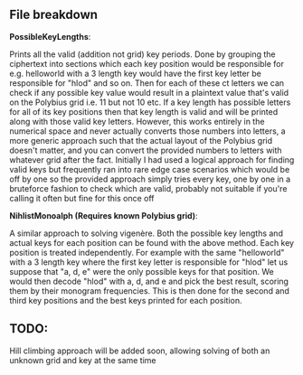 ## File breakdown
**PossibleKeyLengths**:

Prints all the valid (addition not grid) key periods. Done by grouping the ciphertext into sections which each key position would be responsible for e.g. helloworld with a 3 length key would have the first key letter be responsible for "hlod" and so on. Then for each of these ct letters we can check if any possible key value would result in a plaintext value that's valid on the Polybius grid i.e. 11 but not 10 etc. If a key length has possible letters for all of its key positions then that key length is valid and will be printed along with those valid key letters. However, this works entirely in the numerical space and never actually converts those numbers into letters, a more generic approach such that the actual layout of the Polybius grid doesn't matter, and you can convert the provided numbers to letters with whatever grid after the fact. Initially I had used a logical approach for finding valid keys but frequently ran into rare edge case scenarios which would be off by one so the provided approach simply tries every key, one by one in a bruteforce fashion to check which are valid, probably not suitable if you're calling it often but fine for this once off

**NihlistMonoalph (Requires known Polybius grid)**:

A similar approach to solving vigenère. Both the possible key lengths and actual keys for each position can be found with the above method. Each key position is treated independently. For example with the same "helloworld" with a 3 length key where the first key letter is responsible for "hlod" let us suppose that "a, d, e" were the only possible keys for that position. We would then decode "hlod" with a, d, and e and pick the best result, scoring them by their monogram frequencies. This is then done for the second and third key positions and the best keys printed for each position.

## TODO:

Hill climbing approach will be added soon, allowing solving of both an unknown grid and key at the same time
